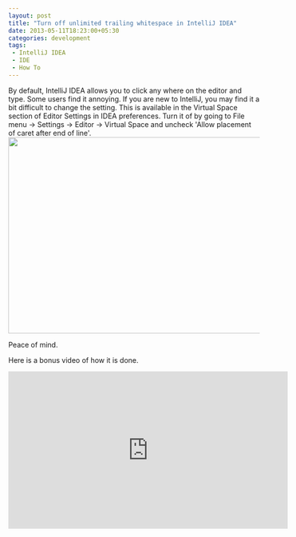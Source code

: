 ```yaml
---
layout: post
title: "Turn off unlimited trailing whitespace in IntelliJ IDEA"
date: 2013-05-11T18:23:00+05:30
categories: development
tags:
 - IntelliJ IDEA
 - IDE
 - How To
---
```

By default, IntelliJ IDEA allows you to click any where on the editor and type. Some users find it annoying. If you are new to IntelliJ, you may find it a bit difficult to change the setting. This is available in the Virtual Space section of Editor Settings in IDEA preferences.
Turn it of by going to File menu -&gt; Settings -&gt; Editor -&gt; Virtual Space and uncheck 'Allow placement of caret after end of line'.
<img src="http://1.bp.blogspot.com/-0TweG1pBNgI/UY4vGJ-mWuI/AAAAAAAAEBg/MUTHKRLU6g0/s1600/Screen+Shot+2013-05-11+at+4.07.26+PM.png" width="640" height="393"/>

Peace of mind.

Here is a bonus video of how it is done.

<iframe width="560" height="315" src="http://www.youtube.com/embed/GP5ZIGU6ufo" frameborder="0" allowfullscreen></iframe>
